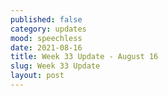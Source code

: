 ```yaml
---
published: false
category: updates
mood: speechless
date: 2021-08-16
title: Week 33 Update - August 16
slug: Week 33 Update
layout: post
---
```




<!--more-->

    